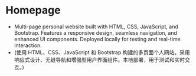 # Homepage
- Multi-page personal website built with HTML, CSS, JavaScript, and Bootstrap. Features a responsive design, seamless navigation, and enhanced UI components. Deployed locally for testing and real-time interaction.
- (使用 HTML、CSS、JavaScript 和 Bootstrap 构建的多页面个人网站。采用响应式设计、无缝导航和增强型用户界面组件。本地部署，用于测试和实时交互。)
